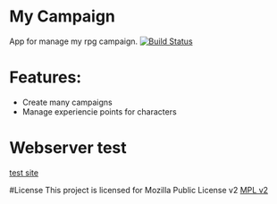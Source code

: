 # My Campaign
App for manage my rpg campaign.
[![Build Status](https://travis-ci.org/Ladeia/my_campaign.svg?branch=master)](https://travis-ci.org/Ladeia/my_campaign)

# Features:
* Create many campaigns
* Manage experiencie points for characters

# Webserver test 
[test site](http://104.236.20.179)

#License
This project is licensed for Mozilla Public License v2
[MPL v2](https://mozorg.cdn.mozilla.net/media/MPL/2.0/index.815ca599c9df.txt)
